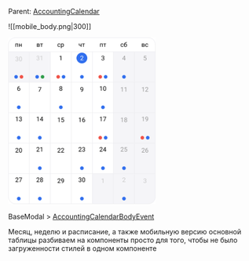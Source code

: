 Parent: [AccountingCalendar](../AccountingCalendar.md)

![[mobile_body.png|300]]

<img src="../../assets/mobile_body.png" width="300">

BaseModal > [AccountingCalendarBodyEvent](Event.md)

Месяц, неделю и расписание, a также мобильную версию основной таблицы разбиваем на компоненты просто для того, чтобы не было загруженности стилей в одном компоненте